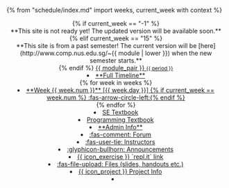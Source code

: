 {% from "schedule/index.md" import weeks, current_week with context %}
<header class="header-fixed">
{% if current_week == "-1" %}
<div class="w-100 p-1 bg-warning text-center"><md>**This site is not ready yet! The updated version will be available soon.**</md></div >
{% elif current_week == "15" %}
<div class="w-100 p-1 bg-warning text-center"><md>**This site is from a past semester! The current version will be [here](http://www.comp.nus.edu.sg/~{{ module | lower }}) when the new semester starts.**</md></div>
{% endif %}
<navbar placement="top" type="dark">
<a slot="brand" href="{{baseUrl}}/index.html" title="Home" class="navbar-brand"><span class="badge badge-pill badge-{{ module_color }}">{{ module_pair }} <small>{{ period }}</small></span></a>
  <dropdown header="**Schedule**" class="nav-link">
  <li><a href="{{baseUrl}}/schedule/timeline.html" class="dropdown-item"><md>**Full Timeline**</md></a></li>
{% for week in weeks %}
<li><a href="{{ baseUrl }}/schedule/week{{ week.num }}/index.html" class="dropdown-item"> <md>**Week {{ week.num }}** [{{ week.day }}] {% if current_week == week.num %} :fas-arrow-circle-left:{% endif %}</md></a></li>
{% endfor %}
  </dropdown>
  <dropdown header="**Textbook**" class="nav-link">
    <li><a href="{{baseUrl}}/se-book-adapted/index.html" class="dropdown-item">SE Textbook</a></li>
    <li><a href="{{baseUrl}}/programming/index.html" class="dropdown-item">Programming Textbook</a></li>
  </dropdown>
  <li><a href="{{baseUrl}}/admin/te3201-admin.html" class="nav-link"><md>**Admin Info**</md></a></li>
  <dropdown header="**Links**" class="nav-link">
    <li><a href="{{forum_link}}" target="_blank" class="dropdown-item"><md>:fas-comment: Forum</md></a></li>
    <li><a href="{{ baseUrl }}/admin/te3201-admin.html#instructors" class="dropdown-item"><md>:fas-user-tie: Instructors</md></a></li>
    <li><a href="{{announcements_link}}" target="_blank" class="dropdown-item"><md>:glyphicon-bullhorn: Announcements</md></a></li>
    <li><a href="{{repl_link}}" target="_blank" class="dropdown-item"><md>{{ icon_exercise }} `repl.it` link</md></a></li>
    <li><a href="{{files_link}}" target="_blank" class="dropdown-item"><md>:fas-file-upload: Files (slides, handouts etc.)</md></a></li>
    <li><a href="{{baseUrl}}/admin/te3201-admin.html#project" class="dropdown-item"><md>{{ icon_project }} Project Info</md></a></li>
  </dropdown>
  <li slot="right" class="nav-link">
    <form class="navbar-form">
      <searchbar placeholder="Search" algolia menu-align-right ></searchbar>
    </form>
  </li>
</navbar>
</header>
